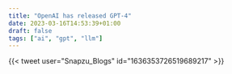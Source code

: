 ```yaml
---
title: "OpenAI has released GPT-4"
date: 2023-03-16T14:53:39+01:00
draft: false
tags: ["ai", "gpt", "llm"]
---
```

{{< tweet user="Snapzu_Blogs" id="1636353726519689217" >}}
